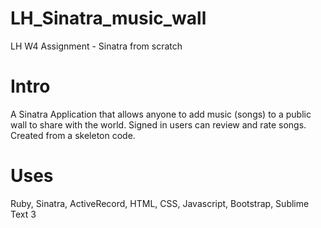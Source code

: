 # LH_Sinatra_music_wall
LH W4 Assignment - Sinatra from scratch

# Intro
A Sinatra Application that allows anyone to add music (songs) to a public wall to share with the world. Signed in users can review and rate songs.  Created from a skeleton code.

# Uses
Ruby, Sinatra, ActiveRecord, HTML, CSS, Javascript, Bootstrap, Sublime Text 3
